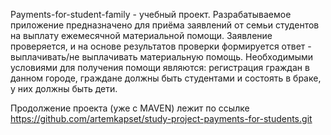 Payments-for-student-family - учебный проект.
Разрабатываемое приложение предназначено для приёма заявлений от семьи студентов на выплату ежемесячной материальной помощи.
Заявление проверяется, и на основе результатов проверки формируется ответ - выплачивать/не выплачивать материальную помощь.
Необходимыми условиями для получения помощи являются: регистрация граждан в данном городе, граждане должны быть студентами
и состоять в браке, у них должны быть дети.

Продолжение проекта (уже с MAVEN) лежит по ссылке https://github.com/artemkapset/study-project-payments-for-students.git
